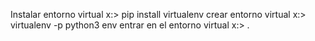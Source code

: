 
Instalar entorno virtual
x:> pip install virtualenv
crear entorno virtual
x:> virtualenv -p python3 env
entrar en el entorno virtual
x:> .

